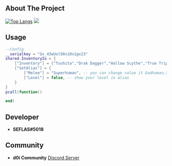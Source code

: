 ## About The Project

[![Top Langs](https://github-readme-stats.vercel.app/api/top-langs/?username=SEFLAS&layout=compact&theme=vision-friendly-dark)](https://github.com/anuraghazra/github-readme-stats)
![](https://cdn.discordapp.com/attachments/975219114937311265/996751893432909885/R.png)
## Usage
```lua
--Config
__serialkey = "Gx_43wUol98x10x1gx23"
shared.InventoryIo = {
    ["Inventory"] = {"Tushita","Drak Dagger","Hallow Scythe","True Triple Katana","Cursed Dual Katana","Yama"},
    ["SetAlias"] = {
        ["Melee"] = "Superhuman", -- you can change value it Godhuman,Superhuman,DeathStep,ElectricClaw,DragonTalon
        ["Level"] = false, -- show your level in alias
    }
}
pcall(function()

end)
```

## Developer
- **SEFLAS#5018**
## Community
- **d0i Community** [Discord Server](https://discord.gg/BRpYWyw8Qz)
